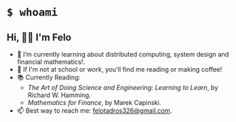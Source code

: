 # `$ whoami`
## Hi, 👋😁 I'm Felo
 <!--- 🔭 I’m currently working on WesternFlow, a website for UWO students to help in their academic planning.  -->
- 🌱 I’m currently learning about distributed computing, system design and financial mathematics!.
- 🤔 If I'm not at school or work, you'll find me reading or making coffee!
- 📚 Currently Reading: 
  - _The Art of Doing Science and Engineering: Learning to Learn_, by Richard W. Hamming.
  - _Mathematics for Finance_, by Marek Capinski.
- 📫 Best way to reach me: felotadros326@gmail.com.

<!-- # 📊 GitHub Stats:
![](https://github-readme-streak-stats.herokuapp.com/?user=FTadros&theme=tokyonight&hide_border=false)<br/>
Proudly created with GPRM ( https://gprm.itsvg.in )  -->
